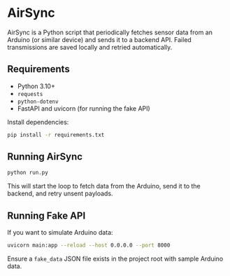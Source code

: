 # AirSync

AirSync is a Python script that periodically fetches sensor data from an Arduino (or similar device) and sends it to a backend API. Failed transmissions are saved locally and retried automatically.

## Requirements

- Python 3.10+
- `requests`
- `python-dotenv`
- FastAPI and uvicorn (for running the fake API)

Install dependencies:

```bash
pip install -r requirements.txt
```

## Running AirSync

```bash
python run.py
```

This will start the loop to fetch data from the Arduino, send it to the backend, and retry unsent payloads.

## Running Fake API

If you want to simulate Arduino data:

```bash
uvicorn main:app --reload --host 0.0.0.0 --port 8000
```

Ensure a `fake_data` JSON file exists in the project root with sample Arduino data.
